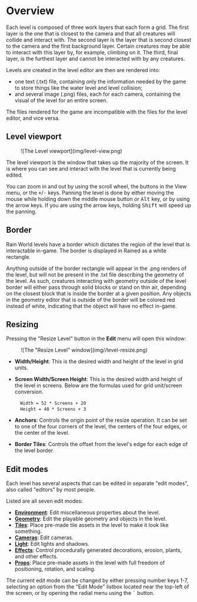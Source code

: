 # Overview
Each level is composed of three work layers that each form a grid. The first layer is the one that is closest to the camera and that all creatures will collide and interact with. The second layer is the layer that is second closest to the camera and the first background layer. Certain creatures may be able to interact with this layer by, for example, climbing on it. The third, final layer, is the furthest layer and cannot be interacted with by any creatures.

Levels are created in the level editor are then are rendered into:

- one text (.txt) file, containing only the information needed by the game to store things like the water level and level collision;
- and several image (.png) files, each for each camera, containing the visual of the level for an entire screen.

The files rendered for the game are incompatible with the files for the level editor, and vice versa.

## Level viewport
<figure markdown="span">
        ![The Level viewport](img/level-view.png)
</figure>

The level viewport is the window that takes up the majority of the screen. It is where you can see and interact with the level that is currently being edited.

You can zoom in and out by using the scroll wheel, the buttons in the View menu, or the <kbd>+</kbd>/<kbd>-</kbd> keys. Panning the level is done by either moving the mouse while holding down the middle mouse button or <kbd>Alt</kbd> key, or by using the arrow keys. If you are using the arrow keys, holding <kbd>Shift</kbd> will speed up the panning.

## Border
Rain World levels have a border which dictates the region of the level that is interactable in-game. The border is displayed in Rained as a white rectangle.

Anything outside of the border rectangle will appear in the .png renders of the level, but will not be present in the .txt file describing the geometry of the level. As such, creatures interacting with geometry outside of the level border will either pass through solid blocks or stand on thin air, depending on the closest block that is inside the border at a given position. Any objects in the geometry editor that is outside of the border will be colored red instead of white, indicating that the object will have no effect in-game.

## Resizing
Pressing the "Resize Level" button in the **Edit** menu will open this window:

<figure markdown="span">
        ![The "Resize Level" window](img//level-resize.png)
</figure>

- **Width/Height**: This is the desired width and height of the level in grid units.
- **Screen Width/Screen Height**: This is the desired width and height of the level in screens. Below are the formulas used for grid unit/screen conversion.

        Width = 52 * Screens + 20
        Height = 40 * Screens + 3

- **Anchors**: Controls the origin point of the resize operation. It can be set to one of the four corners of the level, the centers of the four edges, or the center of the level.
- **Border Tiles**: Controls the offset from the level's edge for each edge of the level border.

## Edit modes
Each level has several aspects that can be edited in separate "edit modes", also called "editors" by most people.

Listed are all seven edit modes:

- **[Environment](env.md)**: Edit miscellaneous properties about the level.
- **[Geometry](geo.md)**: Edit the playable geometry and objects in the level.
- **[Tiles](tiles.md)**: Place pre-made tile assets in the level to make it look like something.
- **[Cameras](cameras.md)**: Edit cameras.
- **[Light](light.md)**: Edit lights and shadows.
- **[Effects](effects.md)**: Control procedurally generated decorations, erosion, plants, and other effects.
- **[Props](props.md)**: Place pre-made assets in the level with full freedom of positioning, rotation, and scaling.

The current edit mode can be changed by either pressing number keys 1-7, selecting an option from the "Edit Mode" listbox located near the top-left of the screen, or by opening the radial menu using the <kbd>`</kbd> button.